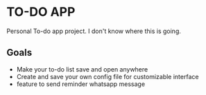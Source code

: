# TO-DO APP
Personal To-do app project. I don't know where this is going.
## Goals
- Make your to-do list save and open anywhere
- Create and save your own config file for customizable interface
- feature to send reminder whatsapp message
